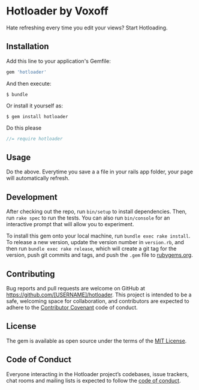 # Hotloader by Voxoff
Hate refreshing every time you edit your views? Start Hotloading.

## Installation

Add this line to your application's Gemfile:

```ruby
gem 'hotloader'
```

And then execute:

    $ bundle

Or install it yourself as:

    $ gem install hotloader
Do this please

``` javascript
//= require hotloader
```

## Usage

Do the above. Everytime you save a a file in your rails app folder, your page will automatically refresh. 

## Development

After checking out the repo, run `bin/setup` to install dependencies. Then, run `rake spec` to run the tests. You can also run `bin/console` for an interactive prompt that will allow you to experiment.

To install this gem onto your local machine, run `bundle exec rake install`. To release a new version, update the version number in `version.rb`, and then run `bundle exec rake release`, which will create a git tag for the version, push git commits and tags, and push the `.gem` file to [rubygems.org](https://rubygems.org).

## Contributing

Bug reports and pull requests are welcome on GitHub at https://github.com/[USERNAME]/hotloader. This project is intended to be a safe, welcoming space for collaboration, and contributors are expected to adhere to the [Contributor Covenant](http://contributor-covenant.org) code of conduct.

## License

The gem is available as open source under the terms of the [MIT License](https://opensource.org/licenses/MIT).

## Code of Conduct

Everyone interacting in the Hotloader project’s codebases, issue trackers, chat rooms and mailing lists is expected to follow the [code of conduct](https://github.com/[USERNAME]/hotloader/blob/master/CODE_OF_CONDUCT.md).
